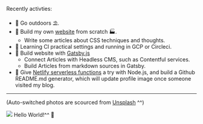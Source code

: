 Recently activties:
* 📍 Go outdoors ⛱️.
* 📍 Build my own [website](https://www.wjy.rocks) from scratch 🏭.
  * Write some articles about CSS techniques and thoughts.
* 📍 Learning CI practical settings and running in GCP or Circleci.
* 📍 Build website with [Gatsby.js](https://www.gatsbyjs.com/) 
  * Connect Articles with Headless CMS, such as Contentful services.
  * Build Articles from markdown sources in Gatsby.
* 📍 Give [Netlify serverless functions](https://docs.netlify.com/functions/build-with-javascript/) a try with Node.js,
  and build a Github README.md generator, which will update profile image once someone visited my blog.

---

(Auto-switched photos are scourced from [Unsplash](https://unsplash.com/) ^^)
<!-- changer START -->
![](https://images.unsplash.com/photo-1461749280684-dccba630e2f6?ixlib=rb-1.2.1&q=80&fm=jpg&crop=entropy&cs=tinysrgb&w=1080&fit=max&ixid=eyJhcHBfaWQiOjg5NTUyfQ)
Hello World!^^ 👋
<!-- changer END -->
